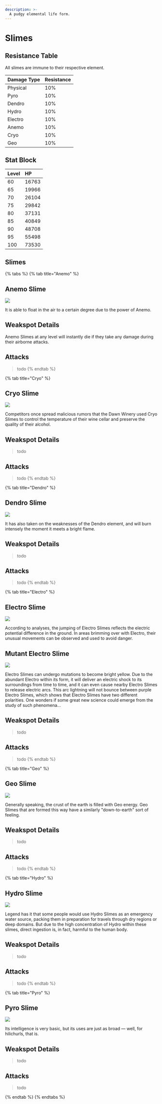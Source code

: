 ```yaml
---
description: >-
  A pudgy elemental life form.
---
```


# Slimes

## Resistance Table
All slimes are immune to their respective element.

| Damage Type | Resistance |
| :--- | :--- |
| Physical | 10% |
| Pyro | 10% |
| Dendro | 10% |
| Hydro | 10% |
| Electro | 10% |
| Anemo | 10% |
| Cryo | 10% |
| Geo | 10% |

## Stat Block

| Level | HP |
| :--- | :--- |
| 60 | 16763 |
| 65 | 19966 |
| 70 | 26104 |
| 75 | 29842 |
| 80 | 37131 |
| 85 | 40849 |
| 90 | 48708 |
| 95 | 55498 |
| 100 | 73530 |

## Slimes

{% tabs %}
{% tab title="Anemo" %}
## Anemo Slime

![](../../../.gitbook/assets/Enemy_Large_Anemo_Slime_Icon.webp)

It is able to float in the air to a certain degree due to the power of Anemo.

## Weakspot Details

Anemo Slimes at any level will instantly die if they take any damage during their airborne attacks.

## Attacks

> todo
{% endtab %}

{% tab title="Cryo" %}
## Cryo Slime

![](../../../.gitbook/assets/Enemy_Large_Cryo_Slime_Icon.webp)

Competitors once spread malicious rumors that the Dawn Winery used Cryo Slimes to control the temperature of their wine cellar and preserve the quality of their alcohol.

## Weakspot Details

> todo

## Attacks

> todo
{% endtab %}

{% tab title="Dendro" %}
## Dendro Slime

![](../../../.gitbook/assets/Enemy_Large_Dendro_Slime_Icon.webp)

It has also taken on the weaknesses of the Dendro element, and will burn intensely the moment it meets a bright flame.

## Weakspot Details

> todo

## Attacks

> todo
{% endtab %}

{% tab title="Electro" %}
## Electro Slime

![](../../../.gitbook/assets/Enemy_Large_Electro_Slime_Icon.webp)

According to analyses, the jumping of Electro Slimes reflects the electric potential difference in the ground. In areas brimming over with Electro, their unusual movements can be observed and used to avoid danger.

## Mutant Electro Slime

![](../../../.gitbook/assets/Enemy_Large_Mutant_Electro_Slime_Icon.webp)

Electro Slimes can undergo mutations to become bright yellow. Due to the abundant Electro within its form, it will deliver an electric shock to its surroundings from time to time, and it can even cause nearby Electro Slimes to release electric arcs. This arc lightning will not bounce between purple Electro Slimes, which shows that Electro Slimes have two different polarities. One wonders if some great new science could emerge from the study of such phenomena...

## Weakspot Details

> todo

## Attacks

> todo
{% endtab %}

{% tab title="Geo" %}

## Geo Slime

![](../../../.gitbook/assets/Enemy_Large_Geo_Slime_Icon.webp)

Generally speaking, the crust of the earth is filled with Geo energy. Geo Slimes that are formed this way have a similarly "down-to-earth" sort of feeling.

## Weakspot Details

> todo

## Attacks

> todo
{% endtab %}

{% tab title="Hydro" %}
## Hydro Slime

![](../../../.gitbook/assets/Enemy_Large_Hydro_Slime_Icon.webp)

Legend has it that some people would use Hydro Slimes as an emergency water source, packing them in preparation for travels through dry regions or deep domains. But due to the high concentration of Hydro within these slimes, direct ingestion is, in fact, harmful to the human body.

## Weakspot Details

> todo

## Attacks

> todo
{% endtab %}

{% tab title="Pyro" %}
## Pyro Slime

![](../../../.gitbook/assets/Enemy_Large_Pyro_Slime_Icon.webp)

Its intelligence is very basic, but its uses are just as broad — well, for hilichurls, that is.

## Weakspot Details

> todo

## Attacks

> todo

{% endtab %}
{% endtabs %}
